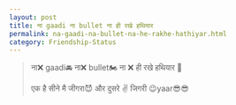 ```yaml
---
layout: post
title: ना gaadi ना bullet ना ही रखे हथियार
permalink: na-gaadi-na-bullet-na-he-rakhe-hathiyar.html
category: Friendship-Status
---
```

> ना❌ gaadi🚘 ना❌ bullet🏍 ना ❌ ही रखे हथियार 🔫 
>
> एक है सीने मै जीगरा😈 और दुसरे ✌ जिगरी 😉yaar😎😎 
